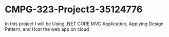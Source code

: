 # CMPG-323-Project3-35124776
In this project I will be Using .NET CORE MVC Application, Applying Design Pattern, and Host the web app on cloud
